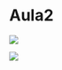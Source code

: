 # Aula2
![](https://media1.giphy.com/media/xUPGcCh4nUHyCkyuti/giphy.gif?cid=6c09b952kbkhr5d16cut5yyvwf9yd7nob641py1wskpsqaky&ep=v1_internal_gif_by)

![](https://media1.giphy.com/media/h2NxCschQ81ltiL9HV/giphy.gif?cid=6c09b952obmpgz5ovesvxowwcb3it58cefn929fh4sgooqum&ep=v1_internal_gif_by_id&rid=giphy.gif&ct=g)
